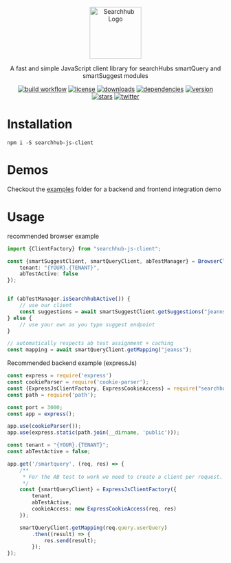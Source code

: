 <p align="center">
  <a href="https://www.searchhub.io/" target="blank"><img src="https://avatars.githubusercontent.com/u/29304684?v=4" width="120" alt="Searchhub Logo" /></a>
</p>

<p align="center">A fast and simple JavaScript client library for searchHubs smartQuery and smartSuggest modules</p>

<p align="center">
    <a href="#" target="_blank"><img src="https://img.shields.io/github/actions/workflow/status/CommerceExperts/searchhub-js-client/master.yml" alt="build workflow" /></a>
    <a href="https://github.com/CommerceExperts/searchhub-js-client/blob/feature/ts-webpack/LICENSE" target="_blank"><img src="https://img.shields.io/npm/l/searchhub-js-client" alt="license" /></a>
    <a href="https://www.npmjs.com/package/searchhub-js-client" target="_blank"><img src="https://img.shields.io/npm/dw/searchhub-js-client" alt="downloads" /></a>
    <a href="https://www.npmjs.com/package/searchhub-js-client" target="_blank"><img src="https://img.shields.io/librariesio/release/npm/searchhub-js-client" alt="dependencies" /></a>
    <a href="https://www.npmjs.com/package/searchhub-js-client" target="_blank"><img src="https://img.shields.io/npm/v/searchhub-js-client" alt="version" /></a>
    <a href="https://twitter.com/cxpsearchhub" target="_blank"><img src="https://img.shields.io/github/stars/CommerceExperts/searchhub-js-client?style=social" alt="stars" /></a>
    <a href="https://twitter.com/cxpsearchhub" target="_blank"><img src="https://img.shields.io/twitter/follow/cxpsearchhub?style=social" alt="twitter" /></a>
</p>

# Installation

`npm i -S searchhub-js-client`

# Demos

Checkout the [examples](https://github.com/CommerceExperts/searchhub-js-client/tree/main/examples) folder for a backend and frontend integration demo

# Usage

recommended browser example

```typescript
import {ClientFactory} from "searchhub-js-client";

const {smartSuggestClient, smartQueryClient, abTestManager} = BrowserClientFactory({
    tenant: "{YOUR}.{TENANT}",
    abTestActive: false
});


if (abTestManager.isSearchhubActive()) {
    // use our client
    const suggestions = await smartSuggestClient.getSuggestions("jeannss");
} else {
    // use your own as you type suggest endpoint
}

// automatically respects ab test assignment + caching
const mapping = await smartQueryClient.getMapping("jeanss");
```

Recommended backend example (expressJs)

```typescript
const express = require('express')
const cookieParser = require('cookie-parser');
const {ExpressJsClientFactory, ExpressCookieAccess} = require("searchhub-js-client");
const path = require('path');

const port = 3000;
const app = express();

app.use(cookieParser());
app.use(express.static(path.join(__dirname, 'public')));

const tenant = "{YOUR}.{TENANT}";
const abTestActive = false;

app.get('/smartquery', (req, res) => {
    /**
     * For the AB test to work we need to create a client per request.
     */
    const {smartQueryClient} = ExpressJsClientFactory({
        tenant,
        abTestActive,
        cookieAccess: new ExpressCookieAccess(req, res)
    });

    smartQueryClient.getMapping(req.query.userQuery)
        .then((result) => {
            res.send(result);
        });
});
```

